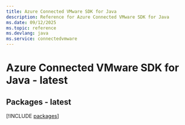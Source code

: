 ```yaml
---
title: Azure Connected VMware SDK for Java
description: Reference for Azure Connected VMware SDK for Java
ms.date: 09/12/2025
ms.topic: reference
ms.devlang: java
ms.service: connectedvmware
---
```

# Azure Connected VMware SDK for Java - latest
## Packages - latest
[!INCLUDE [packages](connected-vmware-index.md)]